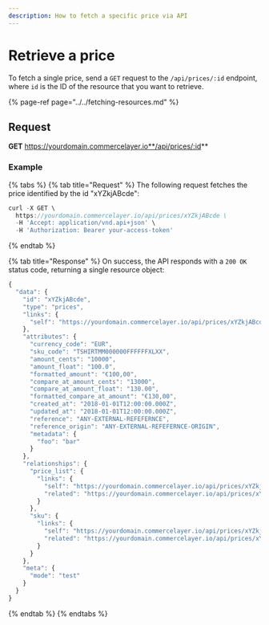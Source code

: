 ```yaml
---
description: How to fetch a specific price via API
---
```


# Retrieve a price

To fetch a single price, send a `GET` request to the `/api/prices/:id` endpoint, where `id` is the ID of the resource that you want to retrieve.

{% page-ref page="../../fetching-resources.md" %}

## Request

**GET** https://yourdomain.commercelayer.io**/api/prices/:id**

### **Example**

{% tabs %}
{% tab title="Request" %}
The following request fetches the price identified by the id "xYZkjABcde":

```javascript
curl -X GET \
  https://yourdomain.commercelayer.io/api/prices/xYZkjABcde \
  -H 'Accept: application/vnd.api+json' \
  -H 'Authorization: Bearer your-access-token'
```
{% endtab %}

{% tab title="Response" %}
On success, the API responds with a `200 OK` status code, returning a single resource object:

```javascript
{
  "data": {
    "id": "xYZkjABcde",
    "type": "prices",
    "links": {
      "self": "https://yourdomain.commercelayer.io/api/prices/xYZkjABcde"
    },
    "attributes": {
      "currency_code": "EUR",
      "sku_code": "TSHIRTMM000000FFFFFFXLXX",
      "amount_cents": "10000",
      "amount_float": "100.0",
      "formatted_amount": "€100,00",
      "compare_at_amount_cents": "13000",
      "compare_at_amount_float": "130.00",
      "formatted_compare_at_amount": "€130,00",
      "created_at": "2018-01-01T12:00:00.000Z",
      "updated_at": "2018-01-01T12:00:00.000Z",
      "reference": "ANY-EXTERNAL-REFEFERNCE",
      "reference_origin": "ANY-EXTERNAL-REFEFERNCE-ORIGIN",
      "metadata": {
        "foo": "bar"
      }
    },
    "relationships": {
      "price_list": {
        "links": {
          "self": "https://yourdomain.commercelayer.io/api/prices/xYZkjABcde/relationships/price_list",
          "related": "https://yourdomain.commercelayer.io/api/prices/xYZkjABcde/price_list"
        }
      },
      "sku": {
        "links": {
          "self": "https://yourdomain.commercelayer.io/api/prices/xYZkjABcde/relationships/sku",
          "related": "https://yourdomain.commercelayer.io/api/prices/xYZkjABcde/sku"
        }
      }
    },
    "meta": {
      "mode": "test"
    }
  }
}
```
{% endtab %}
{% endtabs %}

